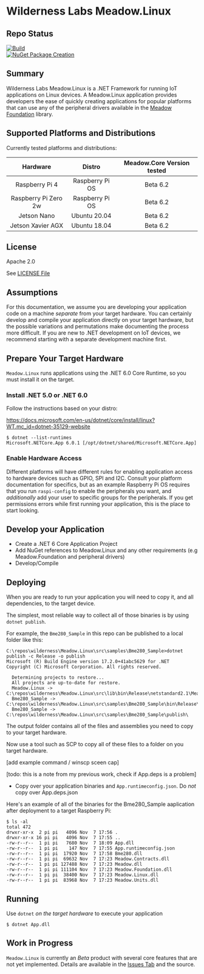 # Wilderness Labs Meadow.Linux

## Repo Status

[![Build](https://github.com/WildernessLabs/Meadow.Linux/actions/workflows/build.yml/badge.svg)](https://github.com/WildernessLabs/Meadow.Linux/actions/workflows/build.yml)  
[![NuGet Package Creation](https://github.com/WildernessLabs/Meadow.Linux/actions/workflows/package.yml/badge.svg)](https://github.com/WildernessLabs/Meadow.Linux/actions/workflows/package.yml)

## Summary

Wilderness Labs Meadow.Linux is a .NET Framework for running IoT applications on Linux devices.  A Meadow.Linux application provides developers the ease of quickly creating applications for popular platforms that can use any of the peripheral drivers available in the [Meadow Foundation](https://github.com/WildernessLabs/Meadow.Foundation) library.

## Supported Platforms and Distributions

Currently tested platforms and distributions:

| Hardware | Distro | Meadow.Core Version tested |
| :---: | :---: | :---: |
| Raspberry Pi 4 | Raspberry Pi OS | Beta 6.2 |
| Raspberry Pi Zero 2w | Raspberry Pi OS | Beta 6.2 |
| Jetson Nano | Ubuntu 20.04 | Beta 6.2 |
| Jetson Xavier AGX | Ubuntu 18.04 | Beta 6.2 |

## License

Apache 2.0

See [LICENSE File](/LICENSE)

## Assumptions

For this documentation, we assume you are developing your application code on a machine *separate* from your target hardware.  You can certainly develop and compile your application directly on your target hardware, but the possible variations and permutations make documenting the process more difficult. If you are new to .NET development on IoT devices, we recommend starting with a separate development machine first.

## Prepare Your Target Hardware

`Meadow.Linux` runs applications using the .NET 6.0 Core Runtime, so you must install it on the target.

### Install .NET 5.0 or .NET 6.0

Follow the instructions based on your distro:

https://docs.microsoft.com/en-us/dotnet/core/install/linux?WT.mc_id=dotnet-35129-website

```
$ dotnet --list-runtimes
Microsoft.NETCore.App 6.0.1 [/opt/dotnet/shared/Microsoft.NETCore.App]
```

### Enable Hardware Access

Different platforms will have different rules for enabling application access to hardware devices such as GPIO, SPI and I2C. Consult your platform documentation for specifics, but as an example Raspberry Pi OS requires that you run `raspi-config` to enable the peripherals you want, and *additionally* add your user to specific groups for the peripherals.  If you get permissions errors while first running your application, this is the place to start looking.

## Develop your Application

- Create a .NET 6 Core Application Project
- Add NuGet references to Meadow.Linux and any other requirements (e.g Meadow.Foundation and peripheral drivers)
- Develop/Compile 

## Deploying

When you are ready to run your application you will need to copy it, and all dependencies, to the target device.

The simplest, most reliable way to collect all of those binaries is by using `dotnet publish`.

For example, the `Bme280_Sample` in this repo can be published to a local folder like this:

```
C:\repos\wilderness\Meadow.Linux\src\samples\Bme280_Sample>dotnet publish -c Release -o publish
Microsoft (R) Build Engine version 17.2.0+41abc5629 for .NET
Copyright (C) Microsoft Corporation. All rights reserved.

  Determining projects to restore...
  All projects are up-to-date for restore.
  Meadow.Linux -> C:\repos\wilderness\Meadow.Linux\src\lib\bin\Release\netstandard2.1\Meadow.Linux.dll
  Bme280_Sample -> C:\repos\wilderness\Meadow.Linux\src\samples\Bme280_Sample\bin\Release\net6.0\App.dll
  Bme280_Sample -> C:\repos\wilderness\Meadow.Linux\src\samples\Bme280_Sample\publish\
``` 

The output folder contains all of the files and assemblies you need to copy to your target hardware.

Now use a tool such as SCP to copy all of these files to a folder on you target hardware.

[add example command / winscp sceen cap]

[todo: this is a note from my previous work, check if App.deps is a problem]
- Copy over your application binaries and `App.runtimeconfig.json`.  Do *not* copy over App.deps.json

Here's an example of all of the binaries for the Bme280_Sample aaplication after deployment to a target Raspberry Pi:

```
$ ls -al
total 472
drwxr-xr-x  2 pi pi   4096 Nov  7 17:56 .
drwxr-xr-x 16 pi pi   4096 Nov  7 17:55 ..
-rw-r--r--  1 pi pi   7680 Nov  7 18:09 App.dll
-rw-r--r--  1 pi pi    147 Nov  7 17:55 App.runtimeconfig.json
-rw-r--r--  1 pi pi  17920 Nov  7 17:58 Bme280.dll
-rw-r--r--  1 pi pi  69632 Nov  7 17:23 Meadow.Contracts.dll
-rw-r--r--  1 pi pi 127488 Nov  7 17:23 Meadow.dll
-rw-r--r--  1 pi pi 111104 Nov  7 17:23 Meadow.Foundation.dll
-rw-r--r--  1 pi pi  38400 Nov  7 17:23 Meadow.Linux.dll
-rw-r--r--  1 pi pi  83968 Nov  7 17:23 Meadow.Units.dll
```

## Running

Use `dotnet` *on the target hardware* to execute your application

```
$ dotnet App.dll
```
 
## Work in Progress

`Meadow.Linux` is currently an *Beta* product with several core features that are not yet implemented.  Details are available in the [Issues Tab](https://github.com/WildernessLabs/Meadow.Linux/issues) and the source.
